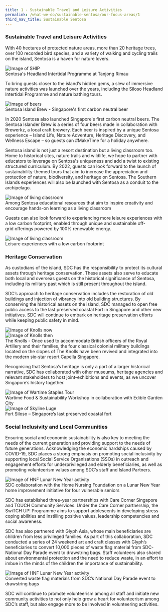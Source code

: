 ```yaml
---
title: 1 - Sustainable Travel and Leisure Activities
permalink: /what-we-do/sustainable-sentosa/our-focus-areas/1
third_nav_title: Sustainable Sentosa
---
```

### **Sustainable Travel and Leisure Activities**
		
With 40 hectares of protected nature areas, more than 20 heritage trees, over 100 recorded bird species, and a variety of walking and cycling trails on the island, Sentosa is a haven for nature lovers. 

<img src="/images/what-we-do/sustainable-sentosa/SHIP-2.jpeg" alt="Image of SHIP"/>
<figcaption>Sentosa's Headland Intertidal Programme at Tanjong Rimau</figcaption>
		
To bring guests closer to the island’s hidden gems, a slew of immersive nature activities was launched over the years, including the Siloso Headland Intertidal Programme and nature bathing tours.

<img src="/images/what-we-do/sustainable-sentosa/beer.jpg" alt="Image of beers"/>	
<figcaption>Sentosa Island Brew - Singapore's first carbon neutral beer</figcaption>

In 2020 Sentosa also launched Singapore's first carbon neutral beers. The Sentosa Islander Brew is a series of four beers made in collaboration with Brewerkz, a local craft brewery. Each beer is inspired by a unique Sentosa experience – Island Life, Nature Adventure, Heritage Discovery, and Wellness Escape – so guests can #MakeTime for a holiday anywhere. 
		
Sentosa island is not just a resort destination but a living classroom too. Home to historical sites, nature trails and wildlife, we hope to partner with educators to leverage on Sentosa's uniqueness and add a twist to existing structured curriculum.  By 2022, guests can look forward to the launch of sustainability-themed tours that aim to increase the appreciation and protection of nature, biodiversity, and heritage on Sentosa. The Southern Islands experiences will also be launched with Sentosa as a conduit to the archipelago. 

<img src="/images/what-we-do/sustainable-sentosa/imbiah-trail-learning-adventure.jpg" alt="Image of living classroom"/>	
<figcaption>Among Sentosa educational resources that aim to inspire creativity and encourage hands-on learning as a living classroom</figcaption>

Guests can also look forward to experiencing more leisure experiences with a low carbon footprint, enabled through unique and sustainable off-grid offerings powered by 100% renewable energy.

<img src="/images/what-we-do/sustainable-sentosa/imbiah-trail-learning-adventure.jpg" alt="Image of living classroom"/>	
<figcaption>Leisure experiences with a low carbon footprint</figcaption>
 
### **Heritage Conservation** 
As custodians of the island, SDC has the responsibility to protect its cultural assets through heritage conservation. These assets also serve to educate both local and overseas guests on the historical significance of Sentosa, including its military past which is still present throughout the island. 

SDC’s approach to heritage conservation includes the restoration of old buildings and injection of vibrancy into old building structures. By conserving the historical assets on the island, SDC managed to open free public access to the last preserved coastal Fort in Singapore and other new initiatives. SDC will continue to embark on heritage preservation efforts while keeping public safety in mind. 

<div class="row">
	<div class="col is-6">
		<figure style="margin:0;">
		<img src="/images/what-we-do/sustainable-sentosa/knolls-new.jpg" alt="Image of Knolls now"/>	
			<figcaption></figcaption>
		</figure>
	</div>
	<div class="col is-6">
		<figure style="margin:0;">
<img src="/images/what-we-do/sustainable-sentosa/knolls-old.jpg" alt="Image of Knolls then"/>
			<figcaption></figcaption>
		</figure>
	</div>
</div>
<figcaption>The Knolls - Once used to accommodate British officers of the Royal Artillery and their families, the four classical colonial military buildings located on the slopes of The Knolls have been revived and integrated into the modern six-star resort Capella Singapore.</figcaption>

Recognising that Sentosa’s heritage is only a part of a larger historical narrative, SDC has collaborated with other museums, heritage agencies and relevant stakeholders to host joint-exhibitions and events, as we uncover Singapore’s history together. 

<div class="row">
	<div class="col is-6">
		<figure style="margin:0;">
		<img src="/images/what-we-do/sustainable-sentosa/wartime-staples-tour.jpeg" alt="Image of Wartime Staples Tour"/>	
<figcaption>Wartime Food & Sustainability Workshop in collaboration with Edible Garden City</figcaption>
		</figure>
	</div>
	<div class="col is-6">
		<figure style="margin:0;">
			<img src="/images/what-we-do/sustainable-sentosa/fort-siloso.jpeg" alt="Image of Skyline Luge"/>
			<figcaption>Fort Siloso – Singapore’s last preserved coastal fort
</figcaption>
		</figure>
	</div>
</div>

### **Social Inclusivity and Local Communities** 
Ensuring social and economic sustainability is also key to meeting the needs of the current generation and providing support to the needs of future generations. Acknowledging the economic hardships caused by COVID-19, SDC places a strong emphasis on promoting social inclusivity by supporting local Social Service Organisations (SSOs) in outreach and engagement efforts for underprivileged and elderly beneficiaries, as well as promoting volunteerism values among SDC’s staff and Island Partners.

<img src="/images/what-we-do/sustainable-sentosa/hnf-lny.jpeg" alt="Image of HNF Lunar New Year activity"/>	
<figcaption>SDC collaboration with the Home Nursing Foundation on a Lunar New Year home improvement initiative for four vulnerable seniors</figcaption>

SDC has established three-year partnerships with Care Corner Singapore and TOUCH Community Services. Under the Care Corner partnership, the SwiTCH UP! Programme aims to support adolescents in developing stress coping abilities and instilling positive values, leadership competencies and social awareness. 

SDC has also partnered with Glyph Asia, whose main beneficiaries are children from less privileged families. As part of this collaboration, SDC conducted a series of 24 weekend art and craft classes with Glyph’s beneficiaries to convert 10,000 pieces of waste flag material from SDC- National Day Parade event to drawstring bags. Staff volunteers also shared about environmental protection and the need to reduce waste, in an effort to imbue in the minds of the children the importance of sustainability.

<img src="/images/what-we-do/sustainable-sentosa/flag.jpg" alt="Image of HNF Lunar New Year activity"/>	
<figcaption>Converted waste flag materials from SDC’s National Day Parade event to drawstring bags</figcaption>

SDC will continue to promote volunteerism among all staff and initiate new community activities to not only help grow a heart for volunteerism among SDC’s staff, but also engage more to be involved in volunteering activities.